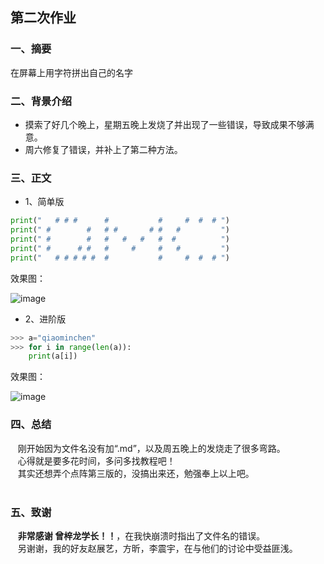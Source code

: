 ## 第二次作业

### 一、摘要
   在屏幕上用字符拼出自己的名字

### 二、背景介绍
- 摸索了好几个晚上，星期五晚上发烧了并出现了一些错误，导致成果不够满意。
- 周六修复了错误，并补上了第二种方法。

### 三、正文
* 1、简单版
```python
print("   # # #      #           #     #  #  # ")
print(" #        #   # #       # #   #         ")
print(" #        #   #   #   #   #  #          ")
print(" #      # #   #     #     #   #         ")
print("   # # # # #  #           #     #  #  # ")
```
效果图：

![image](https://github.com/lilyechoC/compuational_physics_2015301510036/blob/master/02-1.png)

* 2、进阶版
```python
>>> a="qiaominchen"
>>> for i in range(len(a)):
    print(a[i])
```   
效果图：

![image](https://github.com/lilyechoC/compuational_physics_2015301510036/blob/master/02-2.png)


### 四、总结
    刚开始因为文件名没有加“.md”，以及周五晚上的发烧走了很多弯路。\
    心得就是要多花时间，多问多找教程吧！\
    其实还想弄个点阵第三版的，没搞出来还，勉强奉上以上吧。\
    
### 五、致谢
    **非常感谢 曾梓龙学长！！**，在我快崩溃时指出了文件名的错误。\
    另谢谢，我的好友赵展艺，方昕，李震宇，在与他们的讨论中受益匪浅。
